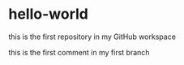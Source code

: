 # hello-world
this is the first repository in my GitHub workspace

this is the first comment in my first branch
